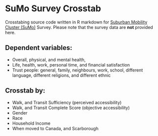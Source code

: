 # SuMo Survey Crosstab

Crosstabing source code written in R markdown for [Suburban Mobility Cluster (SuMo)](https://www.utsc.utoronto.ca/suburban-mobilities/) Survey. Please note that the survey data are **not** provided here.

## Dependent variables: 
- Overall, physical, and mental health,
- Life, health, work, personal time, and financial satisfaction
- Trust people: general, family, neighbours, work, school, different language, different religions, and different ethnic

## Crosstab by:
- Walk, and Transit Sufficiency (perceived accessibility)
- Walk, and Transit Complete Score (objective accessibility)
- Gender
- Race
- Household Income
- When moved to Canada, and Scarborough
